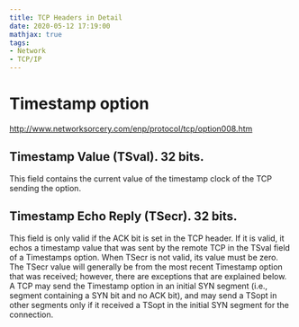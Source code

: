 ```yaml
---
title: TCP Headers in Detail
date: 2020-05-12 17:19:00
mathjax: true
tags:
- Network
- TCP/IP
---
```


# Timestamp option
http://www.networksorcery.com/enp/protocol/tcp/option008.htm

## Timestamp Value (TSval). 32 bits.
This field contains the current value of the timestamp clock of the TCP sending the option.

## Timestamp Echo Reply (TSecr). 32 bits.
This field is only valid if the ACK bit is set in the TCP header. If it is valid, it echos a timestamp value that was sent by the remote TCP in the TSval field of a Timestamps option. When TSecr is not valid, its value must be zero. The TSecr value will generally be from the most recent Timestamp option that was received; however, there are exceptions that are explained below. A TCP may send the Timestamp option in an initial SYN segment (i.e., segment containing a SYN bit and no ACK bit), and may send a TSopt in other segments only if it received a TSopt in the initial SYN segment for the connection.